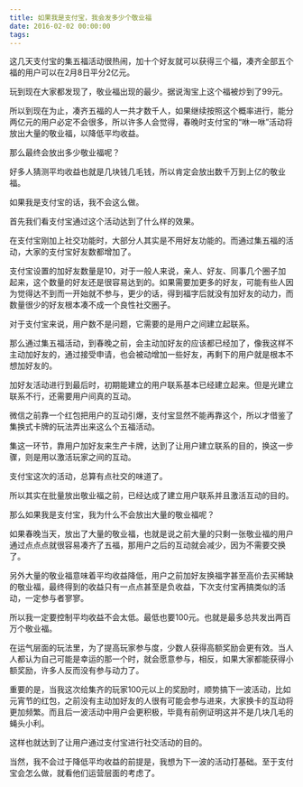 ```yaml
---
title: 如果我是支付宝，我会发多少个敬业福
date: 2016-02-02 00:00:00
tags:
---
```


这几天支付宝的集五福活动很热闹，加十个好友就可以获得三个福，凑齐全部五个福的用户可以在2月8日平分2亿元。

玩到现在大家都发现了，敬业福出现的最少。据说淘宝上这个福被炒到了99元。

所以到现在为止，凑齐五福的人一共才数千人，如果继续按照这个概率进行，能分两亿元的用户必定不会很多，所以许多人会觉得，春晚时支付宝的“咻一咻”活动将放出大量的敬业福，以降低平均收益。

那么最终会放出多少敬业福呢？

好多人猜测平均收益也就是几块钱几毛钱，所以肯定会放出数千万到上亿的敬业福。

如果我是支付宝的话，我不会这么做。

首先我们看支付宝通过这个活动达到了什么样的效果。

在支付宝刚加上社交功能时，大部分人其实是不用好友功能的。而通过集五福的活动，大家的支付宝好友数都增加了。

支付宝设置的加好友数量是10，对于一般人来说，亲人、好友、同事几个圈子加起来，这个数量的好友还是很容易达到的。如果需要加更多的好友，可能有些人因为觉得达不到而一开始就不参与，更少的话，得到福字后就没有加好友的动力，而数量很少的好友根本凑不成一个良性社交圈子。

对于支付宝来说，用户数不是问题，它需要的是用户之间建立起联系。

那么通过集五福活动，到春晚之前，会主动加好友的应该都已经加了，像我这样不主动加好友的，通过接受申请，也会被动增加一些好友，再剩下的用户就是根本不想加好友的。

加好友活动进行到最后时，初期能建立的用户联系基本已经建立起来。但是光建立联系不行，还需要用户间真的互动。

微信之前靠一个红包把用户的互动引爆，支付宝显然不能再靠这个，所以才借鉴了集换式卡牌的玩法弄出来这么个五福活动。

集这一环节，靠用户加好友来生产卡牌，达到了让用户建立联系的目的，换这一步骤，则是用以激活玩家之间的互动。

支付宝这次的活动，总算有点社交的味道了。

所以其实在批量放出敬业福之前，已经达成了建立用户联系并且激活互动的目的。

那么如果我是支付宝，我为什么不会放出大量的敬业福呢？

如果春晚当天，放出了大量的敬业福，也就是说之前大量的只剩一张敬业福的用户通过点点点就很容易凑齐了五福，那用户之后的互动就会减少，因为不需要交换了。

另外大量的敬业福意味着平均收益降低，用户之前加好友换福字甚至高价去买稀缺的敬业福，最终得到的收益只有一点点甚至是负收益，下次支付宝再搞类似的活动，一定参与者寥寥。

所以我一定要控制平均收益不会太低。最低也要100元。也就是最多总共发出两百万个敬业福。

在运气层面的玩法里，为了提高玩家参与度，少数人获得高额奖励会更有效。当人人都认为自己可能是幸运的那一个时，就会愿意参与，相反，如果大家都能获得小额奖励，许多人反而没有参与动力了。

重要的是，当我这次给集齐的玩家100元以上的奖励时，顺势搞下一波活动，比如元宵节的红包，之前没有主动加好友的人很有可能会参与进来，大家换卡的互动将更加频繁。而且后一波活动中用户会更积极，毕竟有前例证明这并不是几块几毛的蝇头小利。

这样也就达到了让用户通过支付宝进行社交活动的目的。

当然，我不会过于降低平均收益的前提是，我想为下一波的活动打基础。至于支付宝会怎么做，就看他们运营层面的考虑了。